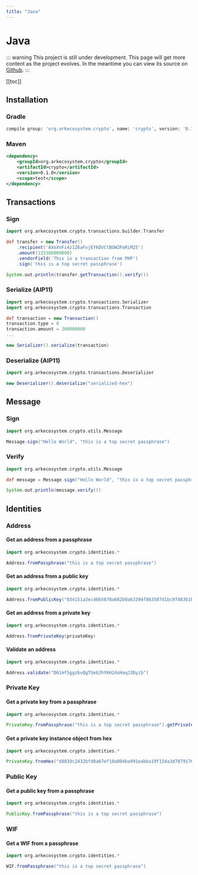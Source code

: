 ```yaml
---
title: "Java"
---
```


# Java

::: warning
This project is still under development. This page will get more content as the project evolves. In the meantime you can view its source on [Github](https://github.com/ArkEcosystem/java-crypto/).
:::

[[toc]]

## Installation

### Gradle

```bash
compile group: 'org.arkecosystem.crypto', name: 'crypto', version: '0.1.0'
```

### Maven

```xml
<dependency>
    <groupId>org.arkecosystem.crypto</groupId>
    <artifactId>crypto</artifactId>
    <version>0.1.0</version>
    <scope>test</scope>
</dependency>
```

## Transactions

### Sign

```groovy
import org.arkecosystem.crypto.transactions.builder.Transfer

def transfer = new Transfer()
    .recipient('AXoXnFi4z1Z6aFvjEYkDVCtBGW2PaRiM25')
    .amount(133380000000)
    .vendorField('This is a transaction from PHP')
    .sign('this is a top secret passphrase')

System.out.println(transfer.getTransaction().verify())
```

### Serialize (AIP11)

```groovy
import org.arkecosystem.crypto.transactions.Serializer
import org.arkecosystem.crypto.transactions.Transaction

def transaction = new Transaction()
transaction.type = 0
transaction.amount = 200000000
...

new Serializer().serialize(transaction)
```

### Deserialize (AIP11)

```groovy
import org.arkecosystem.crypto.transactions.Deserializer

new Deserializer().deserialize("serialized-hex")
```

## Message

### Sign

```groovy
import org.arkecosystem.crypto.utils.Message

Message.sign("Hello World", "this is a top secret passphrase")
```

### Verify

```groovy
import org.arkecosystem.crypto.utils.Message

def message = Message.sign("Hello World", "this is a top secret passphrase")

System.out.println(message.verify())
```

## Identities

### Address

#### Get an address from a passphrase
```groovy
import org.arkecosystem.crypto.identities.*

Address.fromPassphrase("this is a top secret passphrase")
```

#### Get an address from a public key
```groovy
import org.arkecosystem.crypto.identities.*

Address.fromPublicKey("034151a3ec46b5670a682b0a63394f863587d1bc97483b1b6c70eb58e7f0aed192")
```

#### Get an address from a private key
```groovy
import org.arkecosystem.crypto.identities.*

Address.fromPrivateKey(privateKey)
```

#### Validate an address
```groovy
import org.arkecosystem.crypto.identities.*

Address.validate("D61mfSggzbvQgTUe6JhYKH2doHaqJ3Dyib")
```

### Private Key

#### Get a private key from a passphrase
```groovy
import org.arkecosystem.crypto.identities.*

PrivateKey.fromPassphrase("this is a top secret passphrase").getPrivateKeyAsHex()
```

#### Get a private key instance object from hex
```groovy
import org.arkecosystem.crypto.identities.*

PrivateKey.fromHex("d8839c2432bfd0a67ef10a804ba991eabba19f154a3d707917681d45822a5712").getPrivateKeyAsHex()
```

### Public Key

#### Get a public key from a passphrase
```groovy
import org.arkecosystem.crypto.identities.*

PublicKey.fromPassphrase("this is a top secret passphrase")
```

### WIF

#### Get a WIF from a passphrase
```groovy
import org.arkecosystem.crypto.identities.*

WIF.fromPassphrase("this is a top secret passphrase")
```
